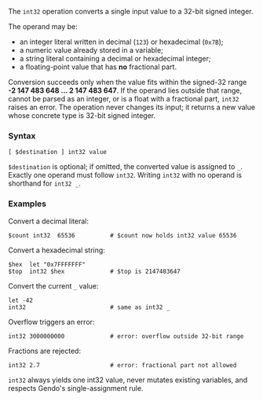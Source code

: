 The `int32` operation converts a single input value to a 32-bit signed integer. 

The operand may be:

* an integer literal written in decimal (`123`) or hexadecimal (`0x7B`);
* a numeric value already stored in a variable;
* a string literal containing a decimal or hexadecimal integer;
* a floating-point value that has **no** fractional part.

Conversion succeeds only when the value fits within the signed-32 range **-2 
147 483 648 ... 2 147 483 647**. If the operand lies outside that range, cannot 
be parsed as an integer, or is a float with a fractional part, `int32` raises 
an error. The operation never changes its input; it returns a new value whose 
concrete type is 32-bit signed integer.

### Syntax

```
[ $destination ] int32 value
```

`$destination` is optional; if omitted, the converted value is assigned to `_`. 
Exactly one operand must follow `int32`. Writing `int32` with no operand is 
shorthand for `int32 _`.

### Examples

Convert a decimal literal:

```
$count int32  65536          # $count now holds int32 value 65536
```

Convert a hexadecimal string:

```
$hex  let "0x7FFFFFFF"
$top  int32 $hex             # $top is 2147483647
```

Convert the current `_` value:

```
let -42
int32                        # same as int32 _
```

Overflow triggers an error:

```
int32 3000000000             # error: overflow outside 32-bit range
```

Fractions are rejected:

```
int32 2.7                    # error: fractional part not allowed
```

`int32` always yields one int32 value, never mutates existing variables, and 
respects Gendo's single-assignment rule.

